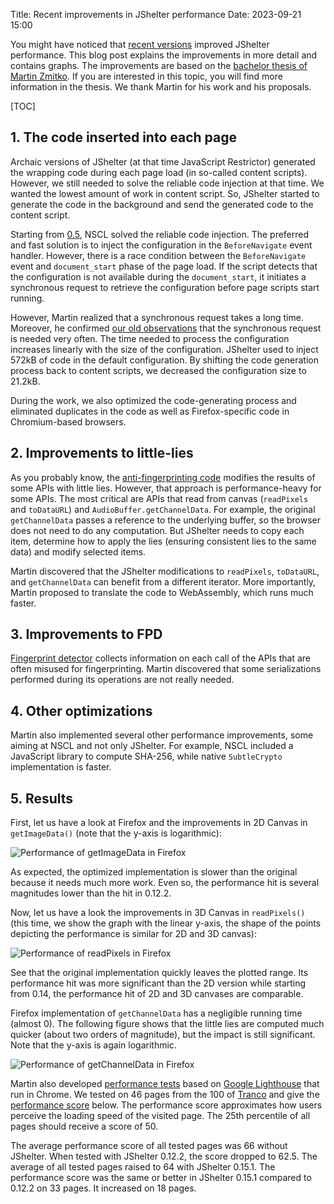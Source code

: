 Title: Recent improvements in JShelter performance
Date: 2023-09-21 15:00

You might have noticed that [recent versions](/versions/#015/) improved JShelter performance. This
blog post explains the improvements in more detail and contains graphs. The improvements are based on the [bachelor thesis of Martin Zmitko](https://www.vut.cz/en/students/final-thesis/detail/147218). If you are interested in this topic, you will find more information in the thesis. We thank Martin for his work and his proposals.

[TOC]

## 1. The code inserted into each page

Archaic versions of JShelter (at that time JavaScript Restrictor) generated the wrapping code during
each page load (in so-called content scripts). However, we still needed to solve the
reliable code injection at that time. We wanted the lowest amount of work in content script. So, JShelter
started to generate the code in the background and send the generated code to the content script.

Starting from [0.5](/versions/#015/), NSCL solved the reliable code injection. The preferred and fast
solution is to inject the configuration in the `BeforeNavigate` event handler. However, there is a race
condition between the `BeforeNavigate` event and `document_start` phase of the page load. If the
script detects that the configuration is not available during the `document_start`, it initiates a
synchronous request to retrieve the configuration before page scripts start running.

However, Martin realized that a synchronous request takes a long time. Moreover, he confirmed [our
old observations](https://pagure.io/JShelter/webextension/issue/46#comment-793783) that the
synchronous request is needed very often. The time needed to process the configuration increases
linearly with the size of the configuration. JShelter used to inject 572kB of code in the default
configuration. By shifting the code generation process back to content scripts, we decreased the configuration size to 21.2kB.

During the work, we also optimized the code-generating process and eliminated duplicates in the code
as well as Firefox-specific code in Chromium-based browsers.

## 2. Improvements to little-lies

As you probably know, the [anti-fingerprinting code](/farbling/) modifies the results of some APIs with
little lies. However, that approach is performance-heavy for some APIs. The most critical are APIs
that read from canvas (`readPixels` and `toDataURL`) and `AudioBuffer.getChannelData`. For example,
the original `getChannelData` passes a reference to the underlying buffer, so the browser does not
need to do any computation. But JShelter needs to copy each item, determine how to apply the lies
(ensuring consistent lies to the same data) and modify selected items.

Martin discovered that the JShelter modifications to `readPixels`, `toDataURL`, and `getChannelData`
can benefit from a different iterator. More importantly, Martin proposed to translate the code to
WebAssembly, which runs much faster.

## 3. Improvements to FPD

[Fingerprint detector](/fpd/) collects information on each call of the APIs that are often misused
for fingerprinting. Martin discovered that some serializations performed during its operations are
not really needed.

## 4. Other optimizations

Martin also implemented several other performance improvements, some aiming at NSCL and not only
JShelter. For example, NSCL included a JavaScript library to compute SHA-256, while native
`SubtleCrypto` implementation is faster.

## 5. Results

First, let us have a look at Firefox and the improvements in 2D Canvas in `getImageData()` (note
that the y-axis is logarithmic):

![Performance of getImageData in Firefox]({attach}/images/optimizations/firefox_canvas_recommended.png)

As expected, the optimized implementation is slower than the original because it needs much
more work. Even so, the performance hit is several magnitudes lower than the hit in 0.12.2.

Now, let us have a look the improvements in 3D Canvas in `readPixels()` (this time, we show the
graph with the linear y-axis, the shape of the points depicting the performance is similar for
2D and 3D canvas):

![Performance of readPixels in Firefox]({attach}/images/optimizations/firefox_canvas3d_recommended.png)

See that the original implementation quickly leaves the plotted range. Its performance hit was
more significant than the 2D version while starting from 0.14, the performance hit of 2D and 3D canvases are
comparable.

Firefox implementation of `getChannelData` has a negligible running time (almost 0). The following figure shows that the little lies are computed much quicker (about two orders of magnitude), but the impact is still significant. Note that the y-axis is again logarithmic.

![Performance of getChannelData in Firefox]({attach}/images/optimizations/firefox_audio_recommended.png)

Martin also developed [performance
tests](https://pagure.io/JShelter/webextension/blob/1c86c45f565a36a6234c210392a89e3e20f32027/f/tests/performance_tests)
based on [Google Lighthouse](https://developer.chrome.com/docs/lighthouse/) that run in Chrome. We
tested on 46 pages from the 100 of [Tranco](https://tranco-list.eu/) and give the [performance
score](https://developer.chrome.com/docs/lighthouse/performance/performance-scoring/) below. The
performance score approximates how users perceive the loading speed of the visited page. The 25th percentile of all pages should receive a
score of 50.

The average performance score of all tested pages was 66 without JShelter. When tested with JShelter
0.12.2, the score dropped to 62.5. The average of all tested pages raised to 64 with JShelter 0.15.1.
The performance score was the same or better in JShelter 0.15.1 compared to 0.12.2 on 33 pages. It
increased on 18 pages.
